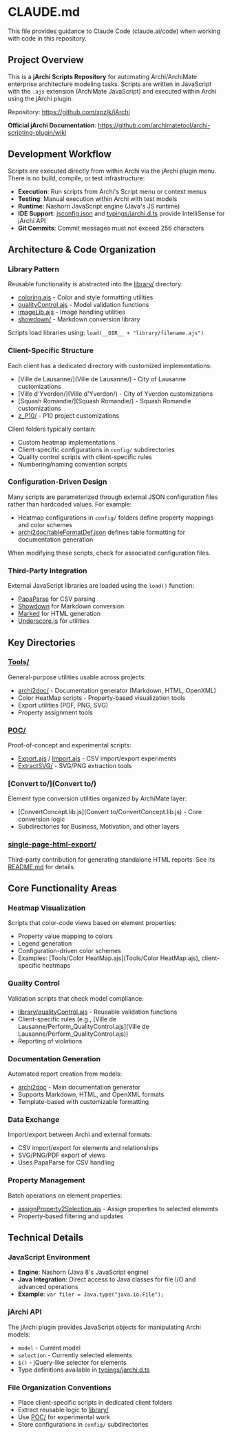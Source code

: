 # CLAUDE.md

This file provides guidance to Claude Code (claude.ai/code) when working with code in this repository.

## Project Overview

This is a **jArchi Scripts Repository** for automating Archi/ArchiMate enterprise architecture modeling tasks. Scripts are written in JavaScript with the `.ajs` extension (ArchiMate JavaScript) and executed within Archi using the jArchi plugin.

Repository: https://github.com/xpzlk/jArchi

**Official jArchi Documentation**: https://github.com/archimatetool/archi-scripting-plugin/wiki

## Development Workflow

Scripts are executed directly from within Archi via the jArchi plugin menu. There is no build, compile, or test infrastructure:

- **Execution**: Run scripts from Archi's Script menu or context menus
- **Testing**: Manual execution within Archi with test models
- **Runtime**: Nashorn JavaScript engine (Java's JS runtime)
- **IDE Support**: [jsconfig.json](jsconfig.json) and [typings/jarchi.d.ts](typings/jarchi.d.ts) provide IntelliSense for jArchi API
- **Git Commits**: Commit messages must not exceed 256 characters

## Architecture & Code Organization

### Library Pattern

Reusable functionality is abstracted into the [library/](library/) directory:
- [coloring.ajs](library/coloring.ajs) - Color and style formatting utilities
- [qualityControl.ajs](library/qualityControl.ajs) - Model validation functions
- [imageLib.ajs](library/imageLib.ajs) - Image handling utilities
- [showdown/](library/showdown/) - Markdown conversion library

Scripts load libraries using: `load(__DIR__ + "library/filename.ajs")`

### Client-Specific Structure

Each client has a dedicated directory with customized implementations:
- [Ville de Lausanne/](Ville de Lausanne/) - City of Lausanne customizations
- [Ville d'Yverdon/](Ville d'Yverdon/) - City of Yverdon customizations
- [Squash Romandie/](Squash Romandie/) - Squash Romandie customizations
- [z_P10/](z_P10/) - P10 project customizations

Client folders typically contain:
- Custom heatmap implementations
- Client-specific configurations in `config/` subdirectories
- Quality control scripts with client-specific rules
- Numbering/naming convention scripts

### Configuration-Driven Design

Many scripts are parameterized through external JSON configuration files rather than hardcoded values. For example:
- Heatmap configurations in `config/` folders define property mappings and color schemes
- [archi2doc/tableFormatDef.json](Tools/archi2doc/tableFormatDef.json) defines table formatting for documentation generation

When modifying these scripts, check for associated configuration files.

### Third-Party Integration

External JavaScript libraries are loaded using the `load()` function:
- [PapaParse](POC/lib/papaparse.min.js) for CSV parsing
- [Showdown](library/showdown/) for Markdown conversion
- [Marked](single-page-html-export/libs/marked.js) for HTML generation
- [Underscore.js](single-page-html-export/libs/underscore-min.js) for utilities

## Key Directories

### [Tools/](Tools/)
General-purpose utilities usable across projects:
- [archi2doc/](Tools/archi2doc/) - Documentation generator (Markdown, HTML, OpenXML)
- Color HeatMap scripts - Property-based visualization tools
- Export utilities (PDF, PNG, SVG)
- Property assignment tools

### [POC/](POC/)
Proof-of-concept and experimental scripts:
- [Export.ajs](POC/Export.ajs) / [Import.ajs](POC/Import.ajs) - CSV import/export experiments
- [ExtractSVG/](POC/ExtractSVG/) - SVG/PNG extraction tools

### [Convert to/](Convert to/)
Element type conversion utilities organized by ArchiMate layer:
- [ConvertConcept.lib.js](Convert to/ConvertConcept.lib.js) - Core conversion logic
- Subdirectories for Business, Motivation, and other layers

### [single-page-html-export/](single-page-html-export/)
Third-party contribution for generating standalone HTML reports. See its [README.md](single-page-html-export/README.md) for details.

## Core Functionality Areas

### Heatmap Visualization
Scripts that color-code views based on element properties:
- Property value mapping to colors
- Legend generation
- Configuration-driven color schemes
- Examples: [Tools/Color HeatMap.ajs](Tools/Color HeatMap.ajs), client-specific heatmaps

### Quality Control
Validation scripts that check model compliance:
- [library/qualityControl.ajs](library/qualityControl.ajs) - Reusable validation functions
- Client-specific rules (e.g., [Ville de Lausanne/Perform_QualityControl.ajs](Ville de Lausanne/Perform_QualityControl.ajs))
- Reporting of violations

### Documentation Generation
Automated report creation from models:
- [archi2doc](Tools/archi2doc/) - Main documentation generator
- Supports Markdown, HTML, and OpenXML formats
- Template-based with customizable formatting

### Data Exchange
Import/export between Archi and external formats:
- CSV import/export for elements and relationships
- SVG/PNG/PDF export of views
- Uses PapaParse for CSV handling

### Property Management
Batch operations on element properties:
- [assignProperty2Selection.ajs](Tools/assignProperty2Selection.ajs) - Assign properties to selected elements
- Property-based filtering and updates

## Technical Details

### JavaScript Environment
- **Engine**: Nashorn (Java 8's JavaScript engine)
- **Java Integration**: Direct access to Java classes for file I/O and advanced operations
- **Example**: `var filer = Java.type("java.io.File");`

### jArchi API
The jArchi plugin provides JavaScript objects for manipulating Archi models:
- `model` - Current model
- `selection` - Currently selected elements
- `$()` - jQuery-like selector for elements
- Type definitions available in [typings/jarchi.d.ts](typings/jarchi.d.ts)

### File Organization Conventions
- Place client-specific scripts in dedicated client folders
- Extract reusable logic to [library/](library/)
- Use [POC/](POC/) for experimental work
- Store configurations in `config/` subdirectories
